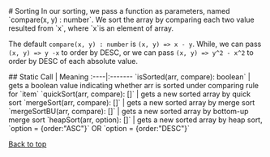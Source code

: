 <a name="sorting" />
# Sorting
In our sorting, we pass a function as parameters, named `compare(x, y) : number`. We sort the array by comparing each two value resulted from `x`, where `x`is an element of array.

The default `compare(x, y) : number` is `(x, y) => x - y`. While, we can pass `(x, y) => y -x` to order by DESC, or we can pass `(x, y) => y^2 - x^2` to order by DESC of each absolute value.

<a name="static" />
## Static
Call | Meaning
:----|:-------
`isSorted(arr, compare): boolean` | gets a boolean value indicating whether arr is sorted under comparing rule for `item`
`quickSort(arr, compare): []` | gets a new sorted array by quick sort
`mergeSort(arr, compare): []` | gets a new sorted array by merge sort
`mergeSortBU(arr, compare): []` | gets a new sorted array by bottom-up merge sort
`heapSort(arr, option): []` | gets a new sorted array by heap sort, `option = {order:"ASC"}` OR `option = {order:"DESC"}`

[Back to top](#sorting)